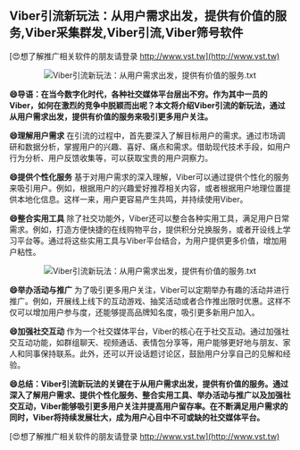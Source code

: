 ## **Viber引流新玩法：从用户需求出发，提供有价值的服务,Viber采集群发,Viber引流,Viber筛号软件**

[😍想了解推广相关软件的朋友请登录 http://www.vst.tw](http://www.vst.tw)

 <center><img src="https://vst.tw/MP4/tuiguang/png/1.png" alt="Viber引流新玩法：从用户需求出发，提供有价值的服务.txt"></center>

**😄导语：在当今数字化时代，各种社交媒体平台层出不穷。作为其中一员的Viber，如何在激烈的竞争中脱颖而出呢？本文将介绍Viber引流的新玩法，通过从用户需求出发，提供有价值的服务来吸引更多用户关注。**

**😄理解用户需求**
在引流的过程中，首先要深入了解目标用户的需求。通过市场调研和数据分析，掌握用户的兴趣、喜好、痛点和需求。借助现代技术手段，如用户行为分析、用户反馈收集等，可以获取宝贵的用户洞察力。

**😄提供个性化服务**
基于对用户需求的深入理解，Viber可以通过提供个性化的服务来吸引用户。例如，根据用户的兴趣爱好推荐相关内容，或者根据用户地理位置提供本地化信息。这样一来，用户更容易产生共鸣，并持续使用Viber。

**😄整合实用工具**
除了社交功能外，Viber还可以整合各种实用工具，满足用户日常需求。例如，打造方便快捷的在线购物平台，提供积分兑换服务，或者开设线上学习平台等。通过将这些实用工具与Viber平台结合，为用户提供更多价值，增加用户粘性。

 <center><img src="https://vst.tw/MP4/tuiguang/png/4.png" alt="Viber引流新玩法：从用户需求出发，提供有价值的服务.txt"></center>

**😄举办活动与推广**
为了吸引更多用户关注，Viber可以定期举办有趣的活动并进行推广。例如，开展线上线下的互动游戏、抽奖活动或者合作推出限时优惠。这样不仅可以增加用户参与度，还能够提高品牌知名度，吸引更多新用户加入。

**😄加强社交互动**
作为一个社交媒体平台，Viber的核心在于社交互动。通过加强社交互动功能，如群组聊天、视频通话、表情包分享等，用户能够更好地与朋友、家人和同事保持联系。此外，还可以开设话题讨论区，鼓励用户分享自己的见解和经验。

**😄总结：Viber引流新玩法的关键在于从用户需求出发，提供有价值的服务。通过深入了解用户需求、提供个性化服务、整合实用工具、举办活动与推广以及加强社交互动，Viber能够吸引更多用户关注并提高用户留存率。在不断满足用户需求的同时，Viber将持续发展壮大，成为用户心目中不可或缺的社交媒体平台。**

[😍想了解推广相关软件的朋友请登录 http://www.vst.tw](http://www.vst.tw)



